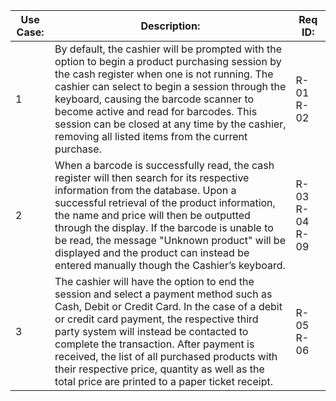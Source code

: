 | Use Case: | Description: | Req ID: |
| --------- | ------------ | ------- |
| 1 | By default, the cashier will be prompted with the option to begin a product purchasing session by the cash register when one is not running. The cashier can select to begin a session through the keyboard, causing the barcode scanner to become active and read for barcodes. This session can be closed at any time by the cashier, removing all listed items from the current purchase. | R-01 R-02 |
| 2 | When a barcode is successfully read, the cash register will then search for its respective information from the database. Upon a successful retrieval of the product information, the name and price will then be outputted through the display. If the barcode is unable to be read, the message "Unknown product" will be displayed and the product can instead be entered manually though the Cashier’s keyboard. | R-03 R-04 R-09 |
| 3 | The cashier will have the option to end the session and select a payment method such as Cash, Debit or Credit Card. In the case of a debit or credit card payment, the respective third party system will instead be contacted to complete the transaction. After payment is received, the list of all purchased products with their respective price, quantity as well as the total price are printed to a paper ticket receipt. | R-05 R-06 |
